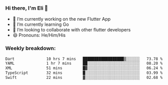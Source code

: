 ### Hi there, I'm Eli 👋
- 🔭 I’m currently working on the new Flutter App
- 🌱 I’m currently learning Go
- 🦄 I’m looking to collaborate with other flutter developers
- 😄 Pronouns: He/Him/His

### Weekly breakdown:
<!--START_SECTION:waka-->

```txt
Dart              10 hrs 7 mins   ██████████████████▒░░░░░░   73.78 %
YAML              1 hr 7 mins     ██░░░░░░░░░░░░░░░░░░░░░░░   08.20 %
XML               51 mins         █▓░░░░░░░░░░░░░░░░░░░░░░░   06.24 %
TypeScript        32 mins         █░░░░░░░░░░░░░░░░░░░░░░░░   03.99 %
Swift             22 mins         ▓░░░░░░░░░░░░░░░░░░░░░░░░   02.68 %
```

<!--END_SECTION:waka-->
